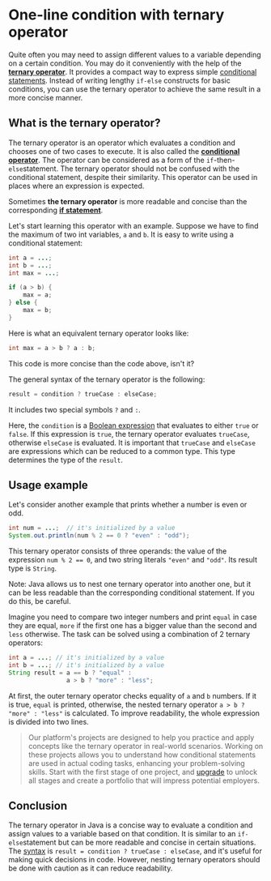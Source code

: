 # One-line condition with ternary operator

Quite often you may need to assign different values to a variable depending on a certain condition. You may do it conveniently with the help of the **[ternary operator](https://hyperskill.org/learn/step/3506)**. It provides a compact way to express simple [conditional statements](https://hyperskill.org/learn/step/3506). Instead of writing lengthy `if-else` constructs for basic conditions, you can use the ternary operator to achieve the same result in a more concise manner.

## What is the ternary operator?

The ternary operator is an operator which evaluates a condition and chooses one of two cases to execute. It is also called the **[conditional operator](https://hyperskill.org/learn/step/3506)**. The operator can be considered as a form of the `if`-then-`else`statement. The ternary operator should not be confused with the conditional statement, despite their similarity. This operator can be used in places where an expression is expected.

Sometimes **the ternary operator** is more readable and concise than the corresponding **[if statement](https://hyperskill.org/learn/step/3506)**.

Let's start learning this operator with an example. Suppose we have to find the maximum of two int variables, `a` and `b`. It is easy to write using a conditional statement:

```java
int a = ...;
int b = ...;
int max = ...;

if (a > b) {
    max = a;
} else {
    max = b;
}
```

Here is what an equivalent ternary operator looks like:

```java
int max = a > b ? a : b;
```

This code is more concise than the code above, isn't it?

The general syntax of the ternary operator is the following:

```java
result = condition ? trueCase : elseCase;
```

It includes two special symbols `?` and `:`.

Here, the `condition` is a [Boolean expression](https://hyperskill.org/learn/step/3506) that evaluates to either `true` or `false`. If this expression is `true`, the ternary operator evaluates `trueCase`, otherwise `elseCase` is evaluated. It is important that `trueCase` and `elseCase` are expressions which can be reduced to a common type. This type determines the type of the `result`.

## Usage example

Let's consider another example that prints whether a number is even or odd.

```java
int num = ...;  // it's initialized by a value
System.out.println(num % 2 == 0 ? "even" : "odd");
```

This ternary operator consists of three operands: the value of the expression `num % 2 == 0`, and two string literals `"even"` and `"odd"`. Its result type is `String`.



Note: Java allows us to nest one ternary operator into another one, but it can be less readable than the corresponding conditional statement. If you do this, be careful.



Imagine you need to compare two integer numbers and print `equal` in case they are equal, `more` if the first one has a bigger value than the second and `less` otherwise. The task can be solved using a combination of 2 ternary operators:

```java
int a = ...; // it's initialized by a value
int b = ...; // it's initialized by a value
String result = a == b ? "equal" :
                a > b ? "more" : "less";
```

At first, the outer ternary operator checks equality of `a` and `b` numbers. If it is true, `equal` is printed, otherwise, the nested ternary operator `a > b ? "more" : "less"` is calculated. To improve readability, the whole expression is divided into two lines.

> Our platform's projects are designed to help you practice and apply concepts like the ternary operator in real-world scenarios. Working on these projects allows you to understand how conditional statements are used in actual coding tasks, enhancing your problem-solving skills. Start with the first stage of one project, and [upgrade](https://hyperskill.org/pricing) to unlock all stages and create a portfolio that will impress potential employers.

## Conclusion

The ternary operator in Java is a concise way to evaluate a condition and assign values to a variable based on that condition. It is similar to an `if-else`statement but can be more readable and concise in certain situations. The [syntax](https://hyperskill.org/learn/step/3506) is `result = condition ? trueCase : elseCase`, and it's useful for making quick decisions in code. However, nesting ternary operators should be done with caution as it can reduce readability.
